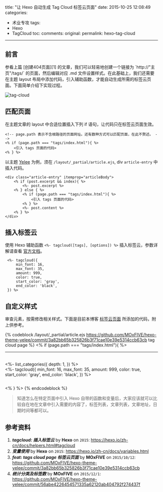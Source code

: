 title: "让 Hexo 自动生成 Tag Cloud 标签云页面"
date: 2015-10-25 12:08:49
categories:
- 术业专攻
tags:
- Hexo
- TagCloud
toc:
comments:
original:
permalink: hexo-tag-cloud
---

<h2 id="intro">前言</h2>参看上篇 [创建404页面][1] 的文章，我们可以轻易地创建一个链接为 `http://"主页"/tags/` 的页面，然后编辑对应 .md 文件设置样式。在此基础上，我们还需要在主题 layout 布局中添加代码，引入辅助函数，才能自动生成所需的标签云页面。下面简单介绍下实现过程。

[1]: /2015/10/16/hexo-404-page/

<!-- more -->

![tag-cloud](/resources/tag-cloud.png)

## 匹配页面
在主题文章的 layout 中合适位置插入下列 if 语句，让代码只在标签云页面生效。

```
<!-- page.path 表示不含根路径的页面网址。还有数种方式可以匹配页面，在此不赘述。 -->
<% if (page.path === "tags/index.html"){ %>
    <引入 tags 页面的代码>
<% } %>
 ```

以主题 [Yelee][2] 为例，须在 `/layout/_partial/article.ejs`, div `article-entry` 中插入代码。

```
<div class="article-entry" itemprop="articleBody">
    <% if (post.excerpt && index){ %>
        <%- post.excerpt %>
    <% } else { %>
        <% if (page.path === "tags/index.html"){ %>
            <引入 tags 页面的代码>
        <% } %>
        <%- post.content %>
    <% } %>
</div>
```

## 插入标签云

使用 Hexo 辅助函数 `<%- tagcloud([tags], [options]) %>` 插入标签云，参数详解请查看 [官方文档][3]。

[2]: https://github.com/MOxFIVE/hexo-theme-yelee "简而不减 Hexo 双栏博客主题"
[3]: https://hexo.io/zh-cn/docs/helpers.html#tagcloud "tagcloud: 插入标签云"

 ```
  <%- tagcloud({
      min_font: 16, 
      max_font: 35, 
      amount: 999, 
      color: true, 
      start_color: 'gray', 
      end_color: 'black',
  }) %>
```

## 自定义样式

审查元素，按需修改相关样式。下面是目前本博客 [标签云页面](/tags) 所添加的代码，附上供参考。

{% codeblock /layout/_partial/article.ejs https://github.com/MOxFIVE/hexo-theme-yelee/commit/3a82bb65b325826b3f71cae10e39e5314ccb63cb tag cloud page %}
<% if (page.path === "tags/index.html"){ %>
    <hr>
    <br>
    <%- list_categories({
        depth: 1,
    }) %>
    <div class="tags">
        <%- tagcloud({
            min_font: 16, 
            max_font: 35, 
            amount: 999, 
            color: true, 
            start_color: 'gray', 
            end_color: 'black',
        }) %>
    </div>
    <style>
        .category-list li{
            display: inline-block;
            margin: 0 1em .5em 0;
            padding: 4px;
            border: 1px solid lightgray;
            font-size: 1.2em;
        }
        .category-list a {
            color: gray;
        }
        .category-list-item:hover a {
            color: gray;
            text-decoration: none;
            font-weight: bold;
        }
        .category-list-count {
            margin-left: 2px;
            font-size: .9em;
        }
        .article-entry ul li:before{
            display: none;
        }
        .article-inner  {
            text-align: center;
        }
        .tags {
            max-width: 40em;
            margin: 2em auto;
            margin-top: 0em;
        }
        .tags a {
            margin-right: 1em;
            border-bottom: 1px solid gray;
            line-height: 65px;
            white-space: nowrap;
        }
        .tags a:hover {
            border-bottom: 2px solid black;
            font-style: italic;
            text-decoration: none;
        }
    </style>
<% } %>
{% endcodeblock %}

>知道怎么在特定页面中引入 Hexo 自带的函数和变量后，大家应该就可以比较自在地在文章中引入需要的内容了，标签列表，文章列表，文章地址，日期时间等都可以。

## 参考资料

1. ***tagcloud: 插入标签云*** by **Hexo** on <code>2015</code>: <https://hexo.io/zh-cn/docs/helpers.html#tagcloud>
1. ***变量使用*** by **Hexo** on <code>2015</code>: <https://hexo.io/zh-cn/docs/variables.html>
1. ***feat: tags cloud page 标签云页面*** by **MOxFIVE** on <code>2015/10/12</code>: <https://github.com/MOxFIVE/hexo-theme-yelee/commit/3a82bb65b325826b3f71cae10e39e5314ccb63cb>
1. ***统计分类及标签数*** by **MOxFIVE** on <code>2015/12/1</code>: <https://github.com/MOxFIVE/hexo-theme-yelee/commit/56abe4226454571335a62120ab404792f274437f>